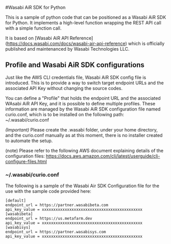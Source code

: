 #Wasabi AiR SDK for Python

This is a sample of python code that can be positioned as a Wasabi AiR SDK for Python. It implements a high-level function wrapping the REST API call with a simple function call.

It is based on [Wasabi AiR API Reference]
(https://docs.wasabi.com/docs/wasabi-air-api-reference) which is officially published and maintenanced by Wasabi Technologies LLC.

## Profile and Wasabi AiR SDK configurations
Just like the AWS CLI credentials file, Wasabi AiR SDK config file is introduced.
This is to provide a way to switch target endpoint URLs and the associated API Key without changing the source codes.

You can define a "Profile" that holds the endpoint URL and the associated WAsabi AiR API Key, and it is possible to define multiple profiles. These information are managed by the Wasabi AiR SDK configuration file named curio.conf, which is to be installed on the following path:
~/.wasabi/curio.conf

*(Important)* Please create the .wasabi folder, under your home directory, and the curio.conf manually as at this moment, there is no installer created to automate the setup.

(note) Please refer to the following AWS document explaining details of the configuration files:
https://docs.aws.amazon.com/cli/latest/userguide/cli-configure-files.html

### ~/.wasabi/curio.conf
The following is a sample of the Wasabi Air SDK Configuration file for the use with the sample code provided here:
```
[default]
endpoint_url = https://partner.wasabibeta.com
api_key_value = xxxxxxxxxxxxxxxxxxxxxxxxxxxxxxxxxxxxxxxxxxxx
[wasabibeta]
endpoint_url = https://us.metafarm.dev
api_key_value = xxxxxxxxxxxxxxxxxxxxxxxxxxxxxxxxxxxxxxxxxxxx
[wasabisys]
endpoint_url = https://partner.wasabisys.com
api_key_value = xxxxxxxxxxxxxxxxxxxxxxxxxxxxxxxxxxxxxxxxxxxx
```